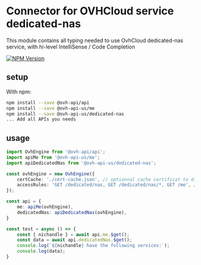 # Connector for OVHCloud service dedicated-nas

This module contains all typing needed to use OvhCloud dedicated-nas service, with hi-level IntelliSense / Code Completion

[![NPM Version](https://img.shields.io/npm/v/@ovh-api-us/dedicated-nas.svg?style=flat)](https://www.npmjs.org/package/@ovh-api-us/dedicated-nas)

## setup

With npm:
````bash
npm install --save @ovh-api/api
npm install --save @ovh-api-us/me
npm install --save @ovh-api-us/dedicated-nas
... Add all APIs you needs
````

## usage

````typescript
import OvhEngine from '@ovh-api/api';
import apiMe from '@ovh-api-us/me';
import apiDedicatedNas from '@ovh-api-us/dedicated-nas';

const ovhEngine = new OvhEngine({ 
    certCache: './cert-cache.json', // optionnal cache certificat to disk
    accessRules: 'GET /dedicated/nas, GET /dedicated/nas/*, GET /me', // optionnal limit the requested privileges.
});

const api = {
    me: apiMe(ovhEngine),
    dedicatedNas: apiDedicatedNas(ovhEngine),
}

const test = async () => {
    const { nichandle } = await api.me.$get();
    const data = await api.dedicatedNas.$get();
    console.log(`${nichandle} have the following services:`);
    console.log(data);
}

````